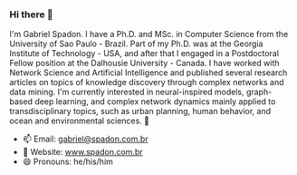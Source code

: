 ### Hi there 👋

I'm Gabriel Spadon. I have a Ph.D. and MSc. in Computer Science from the University of Sao Paulo - Brazil. Part of my Ph.D. was at the Georgia Institute of Technology - USA, and after that I engaged in a Postdoctoral Fellow position at the Dalhousie University - Canada. I have worked with Network Science and Artificial Intelligence and published several research articles on topics of knowledge discovery through complex networks and data mining. I'm currently interested in neural-inspired models, graph-based deep learning, and complex network dynamics mainly applied to transdisciplinary topics, such as urban planning, human behavior, and ocean and environmental sciences. 🌱

- 📫 Email: gabriel@spadon.com.br
- 🔭 Website: www.spadon.com.br
- 😄 Pronouns: he/his/him
